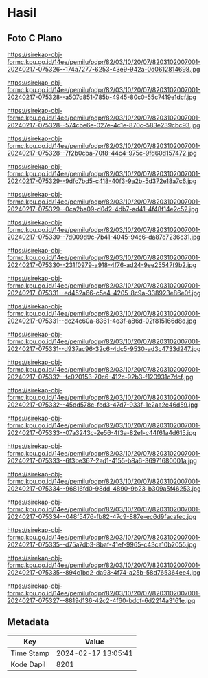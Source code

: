 # Hasil

## Foto C Plano

https://sirekap-obj-formc.kpu.go.id/14ee/pemilu/pdpr/82/03/10/20/07/8203102007001-20240217-075326--174a7277-6253-43e9-942a-0d0612814698.jpg

https://sirekap-obj-formc.kpu.go.id/14ee/pemilu/pdpr/82/03/10/20/07/8203102007001-20240217-075328--a507d851-785b-4945-80c0-55c7419e1dcf.jpg

https://sirekap-obj-formc.kpu.go.id/14ee/pemilu/pdpr/82/03/10/20/07/8203102007001-20240217-075328--574cbe6e-027e-4c1e-870c-583e239cbc93.jpg

https://sirekap-obj-formc.kpu.go.id/14ee/pemilu/pdpr/82/03/10/20/07/8203102007001-20240217-075328--7f2b0cba-70f8-44c4-975c-9fd60d157472.jpg

https://sirekap-obj-formc.kpu.go.id/14ee/pemilu/pdpr/82/03/10/20/07/8203102007001-20240217-075329--9dfc7bd5-c418-40f3-9a2b-5d372e18a7c6.jpg

https://sirekap-obj-formc.kpu.go.id/14ee/pemilu/pdpr/82/03/10/20/07/8203102007001-20240217-075329--0ca2ba09-d0d2-4db7-ad41-4f48f14e2c52.jpg

https://sirekap-obj-formc.kpu.go.id/14ee/pemilu/pdpr/82/03/10/20/07/8203102007001-20240217-075330--7d009d9c-7b41-4045-94c6-da87c7236c31.jpg

https://sirekap-obj-formc.kpu.go.id/14ee/pemilu/pdpr/82/03/10/20/07/8203102007001-20240217-075330--231f0979-a918-4f76-ad24-9ee25547f9b2.jpg

https://sirekap-obj-formc.kpu.go.id/14ee/pemilu/pdpr/82/03/10/20/07/8203102007001-20240217-075331--ed452a66-c5e4-4205-8c9a-338923e86e0f.jpg

https://sirekap-obj-formc.kpu.go.id/14ee/pemilu/pdpr/82/03/10/20/07/8203102007001-20240217-075331--dc24c60a-8361-4e3f-a86d-02f815166d8d.jpg

https://sirekap-obj-formc.kpu.go.id/14ee/pemilu/pdpr/82/03/10/20/07/8203102007001-20240217-075331--d937ac96-32c6-4dc5-9530-ad3c4733d247.jpg

https://sirekap-obj-formc.kpu.go.id/14ee/pemilu/pdpr/82/03/10/20/07/8203102007001-20240217-075332--fc020153-70c6-412c-92b3-f120931c7dcf.jpg

https://sirekap-obj-formc.kpu.go.id/14ee/pemilu/pdpr/82/03/10/20/07/8203102007001-20240217-075332--45dd578c-fcd3-47d7-933f-1e2aa2c46d59.jpg

https://sirekap-obj-formc.kpu.go.id/14ee/pemilu/pdpr/82/03/10/20/07/8203102007001-20240217-075333--07a3243c-2e56-4f3a-82e1-c44f61a4d615.jpg

https://sirekap-obj-formc.kpu.go.id/14ee/pemilu/pdpr/82/03/10/20/07/8203102007001-20240217-075333--6f3be367-2ad1-4155-b8a6-36971680001a.jpg

https://sirekap-obj-formc.kpu.go.id/14ee/pemilu/pdpr/82/03/10/20/07/8203102007001-20240217-075334--96816fd0-98dd-4890-9b23-b309a5f46253.jpg

https://sirekap-obj-formc.kpu.go.id/14ee/pemilu/pdpr/82/03/10/20/07/8203102007001-20240217-075334--048f5476-fb82-47c9-887e-ec6d9facafec.jpg

https://sirekap-obj-formc.kpu.go.id/14ee/pemilu/pdpr/82/03/10/20/07/8203102007001-20240217-075335--d75a7db3-8baf-41ef-9965-c43ca10b2055.jpg

https://sirekap-obj-formc.kpu.go.id/14ee/pemilu/pdpr/82/03/10/20/07/8203102007001-20240217-075335--894c1bd2-da93-4f74-a25b-58d765364ee4.jpg

https://sirekap-obj-formc.kpu.go.id/14ee/pemilu/pdpr/82/03/10/20/07/8203102007001-20240217-075327--8819d136-42c2-4f60-bdcf-6d2214a3161e.jpg


## Metadata

| Key        | Value               |
| ---------- | ------------------- |
| Time Stamp | 2024-02-17 13:05:41 |
| Kode Dapil | 8201                |



